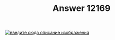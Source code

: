 ﻿---
title: "Answer 12169"
se.owner.user_id: 441356
se.owner.display_name: "Space Researcher"
se.owner.link: "https://ru.meta.stackoverflow.com/users/441356/space-researcher"
se.answer_id: 12169
se.question_id: 12162
se.post_type: answer
se.is_accepted: False
---
<p><a href="https://i.stack.imgur.com/lnUUY.png" rel="nofollow noreferrer"><img src="https://i.stack.imgur.com/lnUUY.png" alt="введите сюда описание изображения" /></a></p>
